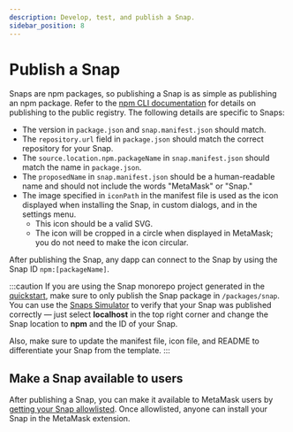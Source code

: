 ```yaml
---
description: Develop, test, and publish a Snap.
sidebar_position: 8
---
```


# Publish a Snap

Snaps are npm packages, so publishing a Snap is as simple as publishing an npm package.
Refer to the [npm CLI documentation](https://docs.npmjs.com/cli/v8/commands/npm-publish) for details
on publishing to the public registry.
The following details are specific to Snaps:

- The version in `package.json` and `snap.manifest.json` should match.
- The `repository.url` field in `package.json` should match the correct repository for your Snap.
- The `source.location.npm.packageName` in `snap.manifest.json` should match the name in `package.json`.
- The `proposedName` in `snap.manifest.json` should be a human-readable name and should not include
  the words "MetaMask" or "Snap."
- The image specified in `iconPath` in the manifest file is used as the icon displayed when
  installing the Snap, in custom dialogs, and in the settings menu.
  - This icon should be a valid SVG.
  - The icon will be cropped in a circle when displayed in MetaMask; you do not need to make the icon circular.

After publishing the Snap, any dapp can connect to the Snap by using the Snap ID `npm:[packageName]`.

:::caution
If you are using the Snap monorepo project generated in the [quickstart](../get-started/quickstart.md),
make sure to only publish the Snap package in `/packages/snap`.
You can use the [Snaps Simulator](https://metamask.github.io/snaps/snaps-simulator/staging/#/manifest) to verify
that your Snap was published correctly &mdash; just select **localhost** in the top right corner and change the
Snap location to **npm** and the ID of your Snap.

Also, make sure to update the manifest file, icon file, and README to differentiate your Snap from the template.
:::

## Make a Snap available to users

After publishing a Snap, you can make it available to MetaMask users by
[getting your Snap allowlisted](get-allowlisted.md).
Once allowlisted, anyone can install your Snap in the MetaMask extension.
